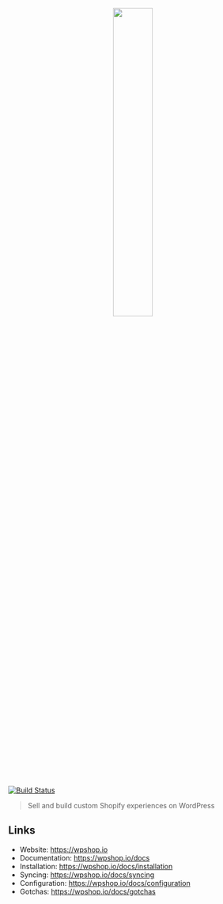 <p align="center">
  <a href="https://wpshop.io">
    <img src="https://cdn.rawgit.com/arobbins/wp-shopify/master/public/imgs/logo-new-wpshop-horz.svg" width="40%" height="auto">
  </a>
</p>

[![Build Status](https://travis-ci.org/arobbins/wp-shopify.svg?branch=master)](https://travis-ci.org/arobbins/wp-shopify)

> Sell and build custom Shopify experiences on WordPress


## Links
- Website: https://wpshop.io
- Documentation: https://wpshop.io/docs
- Installation: https://wpshop.io/docs/installation
- Syncing: https://wpshop.io/docs/syncing
- Configuration: https://wpshop.io/docs/configuration
- Gotchas: https://wpshop.io/docs/gotchas
